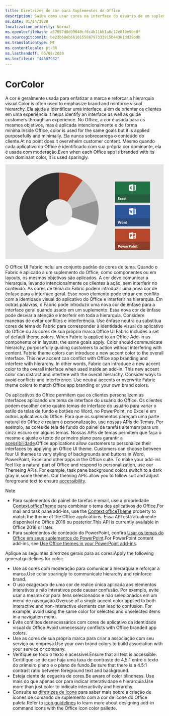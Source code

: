```yaml
---
title: Diretrizes de cor para Suplementos do Office
description: Saiba como usar cores na interface do usuário de um suplemento do Office.
ms.date: 01/14/2020
localization_priority: Normal
ms.openlocfilehash: a57057d8d99040cf6c4b11bb1a6c12e870e9be0f
ms.sourcegitcommit: be23b68eb661015508797333915b44381dd29bdb
ms.translationtype: MT
ms.contentlocale: pt-BR
ms.lasthandoff: 06/08/2020
ms.locfileid: "44607982"
---
```

# <a name="color"></a><span data-ttu-id="65a73-103">Cor</span><span class="sxs-lookup"><span data-stu-id="65a73-103">Color</span></span>

<span data-ttu-id="65a73-104">A cor é geralmente usada para enfatizar a marca e reforçar a hierarquia visual.</span><span class="sxs-lookup"><span data-stu-id="65a73-104">Color is often used to emphasize brand and reinforce visual hierarchy.</span></span> <span data-ttu-id="65a73-105">Ela ajuda a identificar uma interface, além de orientar os clientes em uma experiência.</span><span class="sxs-lookup"><span data-stu-id="65a73-105">It helps identify an interface as well as guide customers through an experience.</span></span> <span data-ttu-id="65a73-106">No Office, a cor é usada para os mesmos objetivos, mas é aplicada intencionalmente e de forma mínima.</span><span class="sxs-lookup"><span data-stu-id="65a73-106">Inside Office, color is used for the same goals but it is applied purposefully and minimally.</span></span> <span data-ttu-id="65a73-107">Ela nunca sobrecarrega o conteúdo do cliente.</span><span class="sxs-lookup"><span data-stu-id="65a73-107">At no point does it overwhelm customer content.</span></span> <span data-ttu-id="65a73-108">Mesmo quando cada aplicativo do Office é identificado com sua própria cor dominante, ela é usada com moderação.</span><span class="sxs-lookup"><span data-stu-id="65a73-108">Even when each Office app is branded with its own dominant color, it is used sparingly.</span></span>

![Imagem do esquema de cores do Office e o esquema de cores do Word, PowerPoint e Excel](../images/office-addins-color-schemes.png)

<span data-ttu-id="65a73-p102">O Office UI Fabric inclui um conjunto padrão de cores de tema. Quando o Fabric é aplicado a um suplemento do Office, como componentes ou em layouts, os mesmos objetivos são aplicados. A cor deve comunicar a hierarquia, levando intencionalmente os clientes à ação, sem interferir no conteúdo. As cores de tema do Fabric podem introduzir uma nova cor de ênfase para a interface geral. Esse novo elemento pode entrar em conflito com a identidade visual do aplicativo do Office e interferir na hierarquia. Em outras palavras, o Fabric pode introduzir uma nova cor de ênfase para a interface geral quando usado em um suplemento. Essa nova cor de ênfase pode desviar a atenção e interferir em toda a hierarquia. Considere maneiras de evitar conflitos e interferência. Use ênfase neutra ou substitua cores de tema do Fabric para corresponder à identidade visual do aplicativo do Office ou às cores de sua própria marca.</span><span class="sxs-lookup"><span data-stu-id="65a73-p102">Office UI Fabric includes a set of default theme colors. When Fabric is applied to an Office Add-in as components or in layouts, the same goals apply. Color should communicate hierarchy, purposefully guiding customers to action without interfering with content. Fabric theme colors can introduce a new accent color to the overall interface. This new accent can conflict with Office app branding and interfere with hierarchy. In other words, Fabric can introduce a new accent color to the overall interface when used inside an add-in. This new accent color can distract and interfere with the overall hierarchy. Consider ways to avoid conflicts and interference. Use neutral accents or overwrite Fabric theme colors to match Office app branding or your own brand colors.</span></span>

<span data-ttu-id="65a73-p103">Os aplicativos do Office permitem que os clientes personalizem as interfaces aplicando um tema de interface do usuário do Office. Os clientes podem escolher entre quatro temas de interface do usuário para variar o estilo de telas de fundo e botões no Word, no PowerPoint, no Excel e em outros aplicativos do Office. Para que os suplementos pareçam uma parte natural do Office e reajam à personalização, use nossas APIs de Temas. Por exemplo, as cores de tela de fundo do painel de tarefas alternam para um cinza escuro em alguns temas. Nossas APIs de temas permitem que faça o mesmo e ajuste o texto de primeiro plano para garantir a [acessibilidade](../design/accessibility-guidelines.md).</span><span class="sxs-lookup"><span data-stu-id="65a73-p103">Office applications allow customers to personalize their interfaces by applying an Office UI theme. Customers can choose between four UI themes to vary styling of backgrounds and buttons in Word, PowerPoint, Excel and other apps in the Office suite. To make your add-ins feel like a natural part of Office and respond to personalization, use our Themeing APIs. For example, task pane background colors switch to a dark gray in some themes. Our theming APIs allow you to follow suit and adjust foreground text to ensure [accessibility](../design/accessibility-guidelines.md).</span></span>

> [!NOTE]
> - <span data-ttu-id="65a73-124">Para suplementos do painel de tarefas e email, use a propriedade [Context.officeTheme](/javascript/api/office/office.context) para combinar o tema dos aplicativos do Office.</span><span class="sxs-lookup"><span data-stu-id="65a73-124">For mail and task pane add-ins, use the [Context.officeTheme](/javascript/api/office/office.context) property to match the theme of the Office applications.</span></span> <span data-ttu-id="65a73-125">Essa API está atualmente disponível no Office 2016 ou posterior.</span><span class="sxs-lookup"><span data-stu-id="65a73-125">This API is currently available in Office 2016 or later.</span></span>
> - <span data-ttu-id="65a73-126">Para suplementos de conteúdo do PowerPoint, confira [Usar os temas do Office em seus suplementos do PowerPoint](../powerpoint/use-document-themes-in-your-powerpoint-add-ins.md).</span><span class="sxs-lookup"><span data-stu-id="65a73-126">For PowerPoint content add-ins, see [Use Office themes in your PowerPoint add-ins](../powerpoint/use-document-themes-in-your-powerpoint-add-ins.md).</span></span>

<span data-ttu-id="65a73-127">Aplique as seguintes diretrizes gerais para as cores:</span><span class="sxs-lookup"><span data-stu-id="65a73-127">Apply the following general guidelines for color:</span></span>

* <span data-ttu-id="65a73-128">Use as cores com moderação para comunicar a hierarquia e reforçar a marca.</span><span class="sxs-lookup"><span data-stu-id="65a73-128">Use color sparingly to communicate hierarchy and reinforce brand.</span></span>
* <span data-ttu-id="65a73-p105">O uso exagerado de uma cor de realce única aplicada aos elementos interativos e não interativos pode causar confusão. Por exemplo, evite usar a mesma cor para itens selecionados e não selecionados em um menu de navegação.</span><span class="sxs-lookup"><span data-stu-id="65a73-p105">Overuse of a single accent color applied to both interactive and non-interactive elements can lead to confusion. For example, avoid using the same color for selected and unselected items in a navigation menu.</span></span>
* <span data-ttu-id="65a73-131">Evite conflitos desnecessários com cores de aplicativo da identidade visual do Office.</span><span class="sxs-lookup"><span data-stu-id="65a73-131">Avoid unnecessary conflicts with Office branded app colors.</span></span>
* <span data-ttu-id="65a73-132">Use as cores de sua própria marca para criar a associação com seu serviço ou empresa.</span><span class="sxs-lookup"><span data-stu-id="65a73-132">Use your own brand colors to build association with your service or company.</span></span>
* <span data-ttu-id="65a73-133">Verifique se todo o texto é acessível.</span><span class="sxs-lookup"><span data-stu-id="65a73-133">Ensure that all text is accessible.</span></span> <span data-ttu-id="65a73-134">Certifique-se de que haja uma taxa de contraste de 4,5:1 entre o texto do primeiro plano e o plano de fundo.</span><span class="sxs-lookup"><span data-stu-id="65a73-134">Be sure that there is a 4.5:1 contrast ratio between foreground text and background.</span></span>
* <span data-ttu-id="65a73-135">Esteja ciente da cegueira de cores.</span><span class="sxs-lookup"><span data-stu-id="65a73-135">Be aware of color blindness.</span></span> <span data-ttu-id="65a73-136">Use mais do que apenas cor para indicar interatividade e hierarquia.</span><span class="sxs-lookup"><span data-stu-id="65a73-136">Use more than just color to indicate interactivity and hierarchy.</span></span>
* <span data-ttu-id="65a73-137">Consulte as [diretrizes de ícone](../design/add-in-icons.md) para saber mais sobre a criação de ícones de comando de suplemento com a cor de ícone do Office paleta.</span><span class="sxs-lookup"><span data-stu-id="65a73-137">Refer to [icon guidelines](../design/add-in-icons.md) to learn more about designing add-in command icons with the Office icon color pallette.</span></span>
